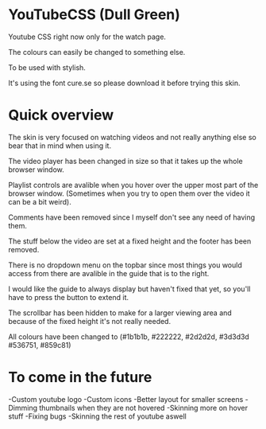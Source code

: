 YouTubeCSS (Dull Green)
==========

Youtube CSS right now only for the watch page.

The colours can easily be changed to something else.

To be used with stylish. 

It's using the font cure.se so please download it before trying this skin.

Quick overview
==========

The skin is very focused on watching videos and not really anything else so bear that in mind when using it.

The video player has been changed in size so that it takes up the whole browser window.

Playlist controls are avalible when you hover over the upper most part of the browser window. (Sometimes when you try to open them over the video it can be a bit weird).

Comments have been removed since I myself don't see any need of having them.

The stuff below the video are set at a fixed height and the footer has been removed.

There is no dropdown menu on the topbar since most things you would access from there are avalible in the guide that is to the right.

I would like the guide to always display but haven't fixed that yet, so you'll have to press the button to extend it.

The scrollbar has been hidden to make for a larger viewing area and because of the fixed height it's not really needed.

All colours have been changed to (#1b1b1b, #222222, #2d2d2d, #3d3d3d #536751, #859c81)

To come in the future
==========

-Custom youtube logo
-Custom icons
-Better layout for smaller screens
-Dimming thumbnails when they are not hovered
-Skinning more on hover stuff
-Fixing bugs
-Skinning the rest of youtube aswell